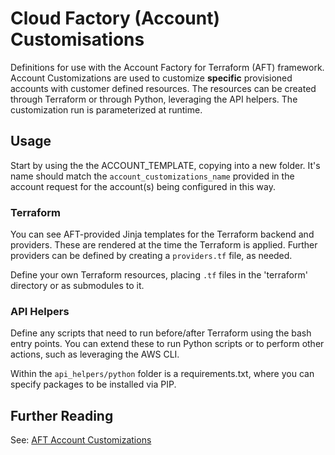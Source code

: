 # Cloud Factory (Account) Customisations

Definitions for use with the Account Factory for Terraform (AFT) framework. Account Customizations are used to customize **specific** provisioned accounts with customer defined resources. The resources can be created through Terraform or through Python, leveraging the API helpers. The customization run is parameterized at runtime.

## Usage

Start by using the the ACCOUNT_TEMPLATE, copying into a new folder. It's name should match the `account_customizations_name` provided in the account request for the account(s) being configured in this way.

### Terraform

You can see AFT-provided Jinja templates for the Terraform backend and providers. These are rendered at the time the Terraform is applied. Further providers can be defined by creating a `providers.tf` file, as needed.

Define your own Terraform resources, placing `.tf` files in the 'terraform' directory or as submodules to it.

### API Helpers

Define any scripts that need to run before/after Terraform using the bash entry points. You can extend these to run Python scripts or to perform other actions, such as leveraging the AWS CLI.

Within the `api_helpers/python` folder is a requirements.txt, where you can specify packages to be installed via PIP.

## Further Reading

See: [AFT Account Customizations](https://github.com/aws-ia/terraform-aws-control_tower_account_factory/tree/main/sources/aft-customizations-repos/aft-account-customizations)
